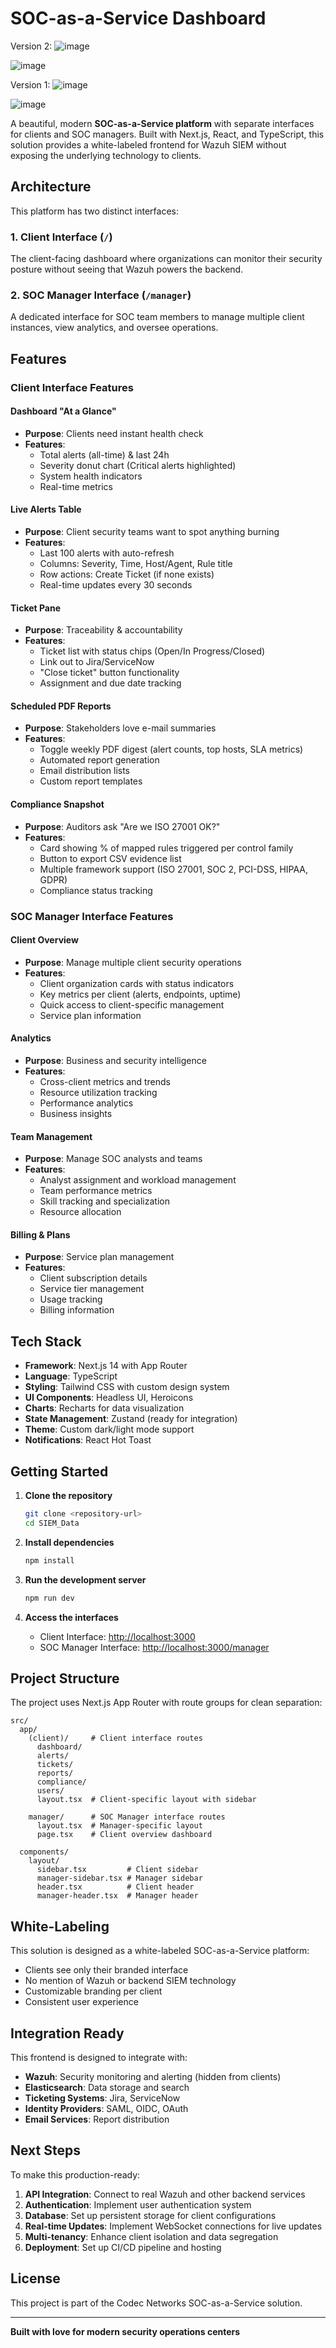 # SOC-as-a-Service Dashboard

Version 2: 
![image](https://github.com/user-attachments/assets/6c58a4fb-77b1-4d83-895d-99421d83b6c3)

![image](https://github.com/user-attachments/assets/a6544b7f-a7ad-4cd3-bbd7-f046f3b16c3a)

Version 1:
![image](https://github.com/user-attachments/assets/3e9d7bcc-3e46-4955-8892-bf1005ccf5e1)

![image](https://github.com/user-attachments/assets/5ce83182-83e8-489b-8088-7290b4c527f4)



A beautiful, modern **SOC-as-a-Service platform** with separate interfaces for clients and SOC managers. Built with Next.js, React, and TypeScript, this solution provides a white-labeled frontend for Wazuh SIEM without exposing the underlying technology to clients.

## Architecture

This platform has two distinct interfaces:

### 1. Client Interface (`/`)
The client-facing dashboard where organizations can monitor their security posture without seeing that Wazuh powers the backend.

### 2. SOC Manager Interface (`/manager`)
A dedicated interface for SOC team members to manage multiple client instances, view analytics, and oversee operations.

## Features

### Client Interface Features

#### Dashboard "At a Glance"
- **Purpose**: Clients need instant health check
- **Features**: 
  - Total alerts (all-time) & last 24h
  - Severity donut chart (Critical alerts highlighted)
  - System health indicators
  - Real-time metrics

#### Live Alerts Table
- **Purpose**: Client security teams want to spot anything burning
- **Features**:
  - Last 100 alerts with auto-refresh
  - Columns: Severity, Time, Host/Agent, Rule title
  - Row actions: Create Ticket (if none exists)
  - Real-time updates every 30 seconds

#### Ticket Pane
- **Purpose**: Traceability & accountability
- **Features**:
  - Ticket list with status chips (Open/In Progress/Closed)
  - Link out to Jira/ServiceNow
  - "Close ticket" button functionality
  - Assignment and due date tracking

#### Scheduled PDF Reports
- **Purpose**: Stakeholders love e-mail summaries
- **Features**:
  - Toggle weekly PDF digest (alert counts, top hosts, SLA metrics)
  - Automated report generation
  - Email distribution lists
  - Custom report templates

#### Compliance Snapshot
- **Purpose**: Auditors ask "Are we ISO 27001 OK?"
- **Features**:
  - Card showing % of mapped rules triggered per control family
  - Button to export CSV evidence list
  - Multiple framework support (ISO 27001, SOC 2, PCI-DSS, HIPAA, GDPR)
  - Compliance status tracking

### SOC Manager Interface Features

#### Client Overview
- **Purpose**: Manage multiple client security operations
- **Features**:
  - Client organization cards with status indicators
  - Key metrics per client (alerts, endpoints, uptime)
  - Quick access to client-specific management
  - Service plan information

#### Analytics
- **Purpose**: Business and security intelligence
- **Features**:
  - Cross-client metrics and trends
  - Resource utilization tracking
  - Performance analytics
  - Business insights

#### Team Management
- **Purpose**: Manage SOC analysts and teams
- **Features**:
  - Analyst assignment and workload management
  - Team performance metrics
  - Skill tracking and specialization
  - Resource allocation

#### Billing & Plans
- **Purpose**: Service plan management
- **Features**:
  - Client subscription details
  - Service tier management
  - Usage tracking
  - Billing information

## Tech Stack

- **Framework**: Next.js 14 with App Router
- **Language**: TypeScript
- **Styling**: Tailwind CSS with custom design system
- **UI Components**: Headless UI, Heroicons
- **Charts**: Recharts for data visualization
- **State Management**: Zustand (ready for integration)
- **Theme**: Custom dark/light mode support
- **Notifications**: React Hot Toast

## Getting Started

1. **Clone the repository**
   ```bash
   git clone <repository-url>
   cd SIEM_Data
   ```

2. **Install dependencies**
   ```bash
   npm install
   ```

3. **Run the development server**
   ```bash
   npm run dev
   ```

4. **Access the interfaces**
   - Client Interface: [http://localhost:3000](http://localhost:3000)
   - SOC Manager Interface: [http://localhost:3000/manager](http://localhost:3000/manager)

## Project Structure

The project uses Next.js App Router with route groups for clean separation:

```
src/
  app/
    (client)/     # Client interface routes
      dashboard/
      alerts/
      tickets/
      reports/
      compliance/
      users/
      layout.tsx  # Client-specific layout with sidebar
    
    manager/      # SOC Manager interface routes
      layout.tsx  # Manager-specific layout
      page.tsx    # Client overview dashboard
  
  components/
    layout/
      sidebar.tsx         # Client sidebar
      manager-sidebar.tsx # Manager sidebar
      header.tsx          # Client header
      manager-header.tsx  # Manager header
```

## White-Labeling

This solution is designed as a white-labeled SOC-as-a-Service platform:
- Clients see only their branded interface
- No mention of Wazuh or backend SIEM technology
- Customizable branding per client
- Consistent user experience

## Integration Ready

This frontend is designed to integrate with:
- **Wazuh**: Security monitoring and alerting (hidden from clients)
- **Elasticsearch**: Data storage and search
- **Ticketing Systems**: Jira, ServiceNow
- **Identity Providers**: SAML, OIDC, OAuth
- **Email Services**: Report distribution

## Next Steps

To make this production-ready:
1. **API Integration**: Connect to real Wazuh and other backend services
2. **Authentication**: Implement user authentication system
3. **Database**: Set up persistent storage for client configurations
4. **Real-time Updates**: Implement WebSocket connections for live updates
5. **Multi-tenancy**: Enhance client isolation and data segregation
6. **Deployment**: Set up CI/CD pipeline and hosting

## License

This project is part of the Codec Networks SOC-as-a-Service solution.

---

**Built with love for modern security operations centers** 
